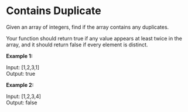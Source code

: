 # Contains Duplicate

Given an array of integers, find if the array contains any duplicates.

Your function should return true if any value appears at least twice in the array, and it should return false if every element is distinct.

**Example 1:**

Input: [1,2,3,1]<br>
Output: true<br>

**Example 2:**

Input: [1,2,3,4]<br>
Output: false<br>

